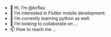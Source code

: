 - 👋 Hi, I’m @kcflau
- 👀 I’m interested in Flutter mobile development.
- 🌱 I’m currently learning python as well.
- 💞️ I’m looking to collaborate on ...
- 📫 How to reach me ...

<!---
kcflau/kcflau is a ✨ special ✨ repository because its `README.md` (this file) appears on your GitHub profile.
You can click the Preview link to take a look at your changes.
--->
